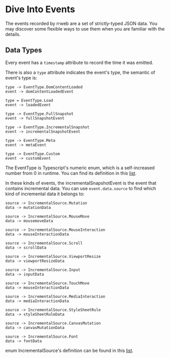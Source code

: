 # Dive Into Events

The events recorded by rrweb are a set of strictly-typed JSON data. You may discover some flexible ways to use them when you are familiar with the details.

## Data Types

Every event has a `timestamp` attribute to record the time it was emitted.

There is also a `type` attribute indicates the event's type, the semantic of event's type is:

```
type -> EventType.DomContentLoaded
event -> domContentLoadedEvent

type = EventType.Load
event -> loadedEvent

type -> EventType.FullSnapshot
event -> fullSnapshotEvent

type -> EventType.IncrementalSnapshot
event -> incrementalSnapshotEvent

type -> EventType.Meta
event -> metaEvent

type -> EventType.Custom
event -> customEvent
```

The EventType is Typescript's numeric enum, which is a self-increased number from 0 in runtime. You can find its definition in this [list](https://github.com/rrweb-io/rrweb/blob/9488deb6d54a5f04350c063d942da5e96ab74075/src/types.ts#L10).

In these kinds of events, the incrementalSnapshotEvent is the event that contains incremental data. You can use `event.data.source` to find which kind of incremental data it belongs to:

```
source -> IncrementalSource.Mutation
data -> mutationData

source -> IncrementalSource.MouseMove
data -> mousemoveData

source -> IncrementalSource.MouseInteraction
data -> mouseInteractionData

source -> IncrementalSource.Scroll
data -> scrollData

source -> IncrementalSource.ViewportResize
data -> viewportResizeData

source -> IncrementalSource.Input
data -> inputData

source -> IncrementalSource.TouchMove
data -> mouseInteractionData

source -> IncrementalSource.MediaInteraction
data -> mediaInteractionData

source -> IncrementalSource.StyleSheetRule
data -> styleSheetRuleData

source -> IncrementalSource.CanvasMutation
data -> canvasMutationData

source -> IncrementalSource.Font
data -> fontData
```

enum IncrementalSource's definition can be found in this [list](https://github.com/rrweb-io/rrweb/blob/master/src/types.ts#L64).
